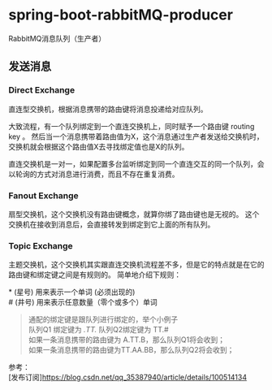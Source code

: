 # spring-boot-rabbitMQ-producer

RabbitMQ消息队列（生产者）

## 发送消息

### Direct Exchange 

直连型交换机，根据消息携带的路由键将消息投递给对应队列。

大致流程，有一个队列绑定到一个直连交换机上，同时赋予一个路由键 routing key 。
然后当一个消息携带着路由值为X，这个消息通过生产者发送给交换机时，交换机就会根据这个路由值X去寻找绑定值也是X的队列。

直连交换机是一对一，如果配置多台监听绑定到同一个直连交互的同一个队列，会以轮询的方式对消息进行消费，而且不存在重复消费。

### Fanout Exchange

扇型交换机，这个交换机没有路由键概念，就算你绑了路由键也是无视的。 这个交换机在接收到消息后，会直接转发到绑定到它上面的所有队列。

### Topic Exchange

主题交换机，这个交换机其实跟直连交换机流程差不多，但是它的特点就是在它的路由键和绑定键之间是有规则的。
简单地介绍下规则：

\*  (星号) 用来表示一个单词 (必须出现的)  
\#  (井号) 用来表示任意数量（零个或多个）单词

> 通配的绑定键是跟队列进行绑定的，举个小例子  
队列Q1 绑定键为 *.TT.*          队列Q2绑定键为  TT.#  
如果一条消息携带的路由键为 A.TT.B，那么队列Q1将会收到；  
如果一条消息携带的路由键为TT.AA.BB，那么队列Q2将会收到；




参考：  
[发布订阅]<https://blog.csdn.net/qq_35387940/article/details/100514134>

